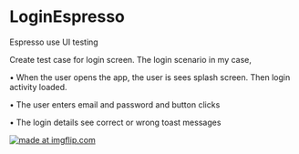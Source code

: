 # LoginEspresso

Espresso use UI testing

Create test case for login screen. The login scenario in my case,

•	When the user opens the app, the user is sees splash screen. Then login activity loaded. 

•	The user enters email and password and button clicks 

•	The login details see correct or wrong toast messages


<a href="https://imgflip.com/gif/39neip"><img src="https://i.imgflip.com/39neip.gif" title="made at imgflip.com"/></a>
